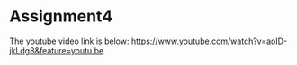 # Assignment4
The youtube video link is below:
https://www.youtube.com/watch?v=aoID-jkLdg8&feature=youtu.be
